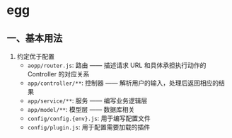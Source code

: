 # egg
## 一、基本用法
1. 约定优于配置
    - `aopp/router.js`: 路由 —— 描述请求 URL 和具体承担执行动作的 Controller 的对应关系
    - `app/controller/**`: 控制器 —— 解析用户的输入，处理后返回相应的结果
    - `app/service/**`: 服务 —— 编写业务逻辑层
    - `app/model/**`: 模型层 —— 数据库相关
    - `config/config.{env}.js`: 用于编写配置文件
    - `config/plugin.js`: 用于配置需要加载的插件